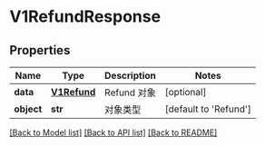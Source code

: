 # V1RefundResponse

## Properties
Name | Type | Description | Notes
------------ | ------------- | ------------- | -------------
**data** | [**V1Refund**](V1Refund.md) | Refund 对象 | [optional] 
**object** | **str** | 对象类型 | [default to 'Refund']

[[Back to Model list]](../README.md#documentation-for-models) [[Back to API list]](../README.md#documentation-for-api-endpoints) [[Back to README]](../README.md)


